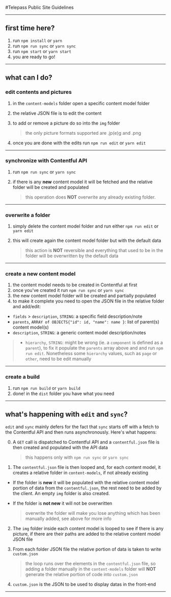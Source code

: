 #Telepass Public Site Guidelines

----
## first time here?
1. run `npm install` or `yarn`
2. run `npm run sync` or `yarn sync`
3. run `npm start` or `yarn start`
4. you are ready to go!

----
## what can I do?

### edit contents and pictures
1. in the `content-models` folder open a specific content model folder
2. the relative JSON file is to edit the content
3. to add or remove a picture do so into the `img` folder
    > the only picture formats supported are .jp(e)g and .png

4. once you are done with the edits run `npm run edit` or `yarn edit`

----
### synchronize with Contentful API
1. run `npm run sync` or `yarn sync`
2. if there is any **new** content model it will be fetched and the relative folder will be created and populated

    > this operation does **NOT** overwrite any already existing folder.

----
### overwrite a folder
1. simply delete the content model folder and run either `npm run edit` or `yarn edit`
2. this will create again the content model folder but with the default data

    > this action is **NOT** reversible and everything that used to be in the folder will be overwritten by the default data

----
### create a new content model
1. the content model needs to be created in Contentful at first
2. once you've created it run `npm run sync` or `yarn sync`
3. the new content model folder will be created and partially populated
4. to make it complete you need to open the JSON file in the relative folder and add/edit:
  * `fields` > `description`, `STRING`: a specific field description/note
  * `parents`, `ARRAY of OBJECTS{"id": id, "name": name }`: list of parent(s) content model(s)
  * `description`, `STRING`: a generic content model description/notes

  > * `hierarchy`, `STRING`: might be wrong (ie. a `component` is defined as a `parent`), to fix it populate the `parents` array above and and run `npm run edit`. Nonetheless some `hierarchy` values, such as `page` or `other`, need to be edit manually

----
### create a build
1. run `npm run build` or `yarn build`
2. done! in the `dist` folder you have what you need

----
## what's happening with `edit` and `sync`?
`edit` and `sync` mainly defers for the fact that `sync` starts off with a fetch to the Contentful API and then runs asynchronously. Here's what happens:

0. A `GET` call is dispatched to Contentful API and a `contentful.json` file is then created and populated with the API data

    > this happens only with `npm run sync` or `yarn sync`

1. The `contentful.json` file is then looped and, for each content model, it creates a relative folder in `content-models`, if not already existing
  * If the folder is **new** it will be populated with the relative content model portion of data from the `contentful.json`, the rest need to be added by the client. An empty `img` folder is also created.
  * If the folder is **not new** it will not be overwritten

    > overwrite the folder will make you lose anything which has been manually added, see above for more info

2. The `img` folder inside each content model is looped to see if there is any picture, if there are their paths are added to the relative content model JSON file
3. From each folder JSON file the relative portion of data is taken to write `custom.json`

    > the loop runs over the elements in the `contentful.json` file, so adding a folder manually in the `content-models` folder will **NOT** generate the relative portion of code into `custom.json`

4. `custom.json` is the JSON to be used to display datas in the front-end

----
